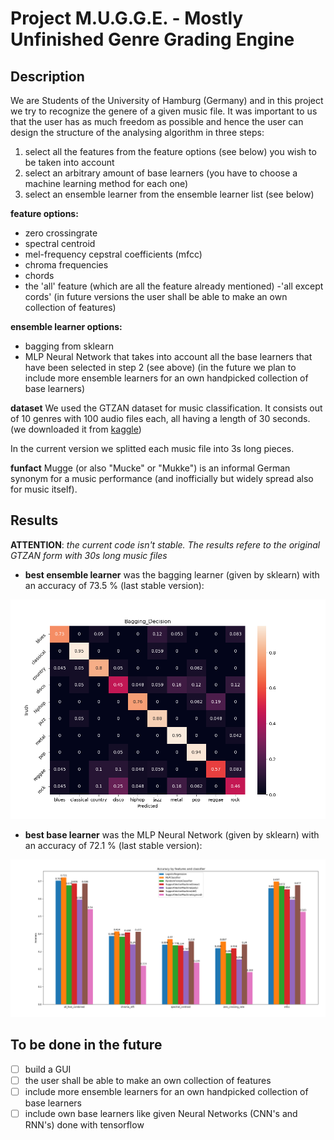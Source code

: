# Project M.U.G.G.E. - Mostly Unfinished Genre Grading Engine

## Description
We are Students of the University of Hamburg (Germany) and in this project we try to recognize the genere of a given music file. It was important to us that the user has as much freedom as possible and hence the user can design the structure of the analysing algorithm in three steps:

1. select all the features from the feature options (see below) you wish to be taken into account  
2. select an arbitrary amount of base learners (you have to choose a machine learning method for each one)
3. select an ensemble learner from the ensemble learner list (see below)

**feature options:**
- zero crossingrate
- spectral centroid
- mel-frequency cepstral coefficients (mfcc)
- chroma frequencies
- chords
- the 'all' feature (which are all the feature already mentioned)
-'all except cords'
(in future versions the user shall be able to make an own collection of features)

**ensemble learner options:**
- bagging from sklearn
- MLP Neural Network that takes into account all the base learners that have been selected in step 2 (see above)
(in the future we plan to include more ensemble learners for an own handpicked collection of base learners)

**dataset**
We used the GTZAN dataset for music classification. It consists out of 10 genres with 100 audio files each, all having a length of 30 seconds.
(we downloaded it from [kaggle](https://www.kaggle.com/andradaolteanu/gtzan-dataset-music-genre-classification?))

In the current version we splitted each music file into 3s long pieces.

**funfact**
Mugge (or also "Mucke" or "Mukke") is an informal German synonym for a music performance (and inofficially but widely spread also for music itself).

## Results
**ATTENTION**: *the current code isn't stable. The results refere to the original GTZAN form with 30s long music files*

- **best ensemble learner** was the bagging learner (given by sklearn) with an accuracy of 73.5 % (last stable version):

![](https://github.com/MrGandalv/MUGGE/blob/master/doc/Bagging_Decision.png)

- **best base learner** was the MLP Neural Network (given by sklearn) with an accuracy of 72.1 % (last stable version):

![](https://github.com/MrGandalv/MUGGE/blob/master/src/barchart_accuracy_whole_songs.png)

## To be done in the future

- [ ] build a GUI
- [ ] the user shall be able to make an own collection of features
- [ ] include more ensemble learners for an own handpicked collection of base learners
- [ ] include own base learners like given Neural Networks (CNN's and RNN's) done with tensorflow
